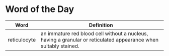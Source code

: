 # Word of the Day

|Word|Definition|
|---|---|
|reticulocyte|an immature red blood cell without a nucleus, having a granular or reticulated appearance when suitably stained.|